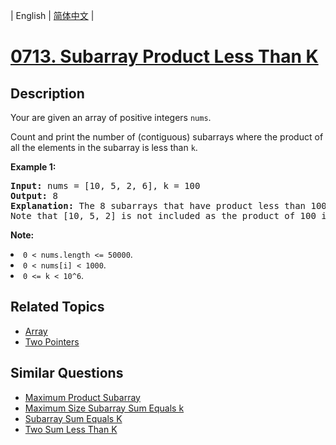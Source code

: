 
| English | [简体中文](README.md) |

# [0713. Subarray Product Less Than K](https://leetcode-cn.com/problems/subarray-product-less-than-k/)

## Description

<p>Your are given an array of positive integers <code>nums</code>.</p>
<p>Count and print the number of (contiguous) subarrays where the product of all the elements in the subarray is less than <code>k</code>.</p>

<p><b>Example 1:</b><br />
<pre>
<b>Input:</b> nums = [10, 5, 2, 6], k = 100
<b>Output:</b> 8
<b>Explanation:</b> The 8 subarrays that have product less than 100 are: [10], [5], [2], [6], [10, 5], [5, 2], [2, 6], [5, 2, 6].
Note that [10, 5, 2] is not included as the product of 100 is not strictly less than k.
</pre>
</p>

<p><b>Note:</b>
<li><code>0 < nums.length <= 50000</code>.</li>
<li><code>0 < nums[i] < 1000</code>.</li>
<li><code>0 <= k < 10^6</code>.</li>
</p>

## Related Topics

- [Array](https://leetcode-cn.com/tag/array)
- [Two Pointers](https://leetcode-cn.com/tag/two-pointers)

## Similar Questions

- [Maximum Product Subarray](../maximum-product-subarray/README_EN.md)
- [Maximum Size Subarray Sum Equals k](../maximum-size-subarray-sum-equals-k/README_EN.md)
- [Subarray Sum Equals K](../subarray-sum-equals-k/README_EN.md)
- [Two Sum Less Than K](../two-sum-less-than-k/README_EN.md)
